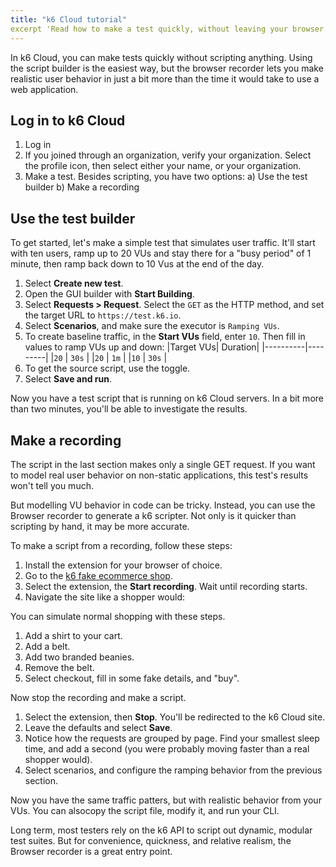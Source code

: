 ```yaml
---
title: "k6 Cloud tutorial"
excerpt 'Read how to make a test quickly, without leaving your browser. Use a GUI, or turn a recording into a script. Good for quick tests and prototypes.'
---
```


In k6 Cloud, you can make tests quickly without scripting anything.
Using the script builder is the easiest way, but the browser recorder lets you make realistic user behavior in just a bit more than the time it would take to use a web application.


## Log in to k6 Cloud

1. Log in
1. If you joined through an organization, verify your organization.
Select the profile icon, then select either your name, or your organization.
1. Make a test. Besides scripting, you have two options:
      a) Use the test builder
      b) Make a recording

## Use the test builder

To get started, let's make a simple test that simulates user traffic. It'll start with ten users, ramp up to 20 VUs and stay there for a "busy period" of 1 minute, then ramp back down to 10 Vus at the end of the day.

1. Select **Create new test**.
1. Open the GUI builder with **Start Building**.
1. Select **Requests > Request**.
Select the `GET`  as the HTTP method, and set the target URL to `https://test.k6.io`.
1. Select **Scenarios**, and make sure the executor is `Ramping VUs`.
1. To create baseline traffic, in the **Start VUs** field, enter `10`. Then fill in values to ramp VUs up and down:
  |Target VUs| Duration|
  |----------|---------|
  |`20`      | `30s`   |
  |`20`      | `1m`    |
  |`10`      | `30s`   |
1. To get the source script, use the toggle. 
1. Select **Save and run**.

Now you have a test script that is running on k6 Cloud servers.
In a bit more than two minutes, you'll be able to investigate the results.

## Make a recording

The script in the last section makes only a single GET request.
If you want to model real user behavior on non-static applications, this test's results won't tell you much.

But modelling VU behavior in code can be tricky.
Instead, you can use the Browser recorder to generate a k6 scripter.
Not only is it quicker than scripting by hand, it may be more accurate.

To make a script from a recording, follow these steps:

1. Install the extension for your browser of choice.
2. Go to the [k6 fake ecommerce shop](http://ecommerce.test.k6.io/).
3. Select the extension, the **Start recording**. Wait until recording starts.
4. Navigate the site like a shopper would:


You can simulate normal shopping with these steps.

1. Add a shirt to your cart.
1. Add a belt.
1. Add two branded beanies.
1. Remove the belt.
1. Select checkout, fill in some fake details, and "buy".

Now stop the recording and make a script.

1. Select the extension, then **Stop**. You'll be redirected to the k6 Cloud site.
1. Leave the defaults and select **Save**.
1. Notice how the requests are grouped by page. Find your smallest sleep time, and add a second (you were probably moving faster than a real shopper would).
1. Select scenarios, and configure the ramping behavior from the previous section.


Now you have the same traffic patters, but with realistic behavior from your VUs. You can alsocopy the script file, modify it, and run your CLI.

Long term, most testers rely on the k6 API to script out dynamic, modular test suites.
But for convenience, quickness, and relative realism, the Browser recorder is a great entry point.
